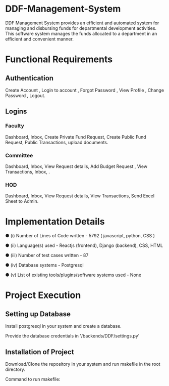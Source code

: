 # DDF-Management-System

DDF Management System provides an efficient and automated system for managing and disbursing funds for departmental development activities. This software system manages the funds allocated to a department in an efficient and convenient manner.

# Functional Requirements

## Authentication 
Create Account , Login to account , Forgot Password , View Profile , Change Password , Logout.

## Logins
### Faculty 
Dashboard, Inbox, Create Private Fund Request, Create Public Fund Request, Public Transactions, upload documents.
### Committee 
Dashboard, Inbox, View Request details, Add Budget Request , View Transactions, Inbox, .
### HOD 
Dashboard, Inbox, View Request details, View Transactions, Send Excel Sheet to Admin.

# Implementation Details

● (i) Number of Lines of Code written - 5792 ( javascript, python, CSS )

● (ii) Language(s) used - Reactjs (frontend), Django (backend), CSS, HTML

● (iii) Number of test cases written - 87

● (iv) Database systems - Postgresql

● (v) List of existing tools/plugins/software systems used - None

# Project Execution

## Setting up Database
Install postgresql in your system and create a database.

Provide the database credentials in '/backends/DDF/settings.py'

## Installation of Project
Download/Clone the repository in your system and run makefile in the root directory.

Command to run makefile:

